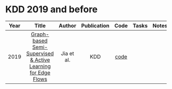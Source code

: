 # KDD 2019 and before

| Year |                                                       Title                                                       |   Author    | Publication | Code | Tasks | Notes | Datasets| Notions |
|:----:|:-----------------------------------------------------------------------------------------------------------------:|:-----------:|:-----------:|:----:|:----:|:-----:|:-----:|:-----:|
| 2019 | [Graph-based Semi-Supervised & Active Learning for Edge Flows](https://dl.acm.org/doi/10.1145/3292500.3330872) | Jia et al. |     KDD     | [code](https://github.com/000Justin000/ssl_edge) |      |       |       |       |
